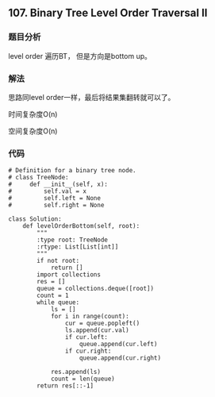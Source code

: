 ## 107. Binary Tree Level Order Traversal II

### 题目分析
level order 遍历BT， 但是方向是bottom up。

### 解法
思路同level order一样，最后将结果集翻转就可以了。

时间复杂度O(n)

空间复杂度O(n)

### 代码
```
# Definition for a binary tree node.
# class TreeNode:
#     def __init__(self, x):
#         self.val = x
#         self.left = None
#         self.right = None

class Solution:
    def levelOrderBottom(self, root):
        """
        :type root: TreeNode
        :rtype: List[List[int]]
        """
        if not root:
            return []
        import collections
        res = []
        queue = collections.deque([root])
        count = 1
        while queue:
            ls = []
            for i in range(count):
                cur = queue.popleft()
                ls.append(cur.val)
                if cur.left:
                    queue.append(cur.left)
                if cur.right:
                    queue.append(cur.right)
            
            res.append(ls)
            count = len(queue)
        return res[::-1]

    

```
